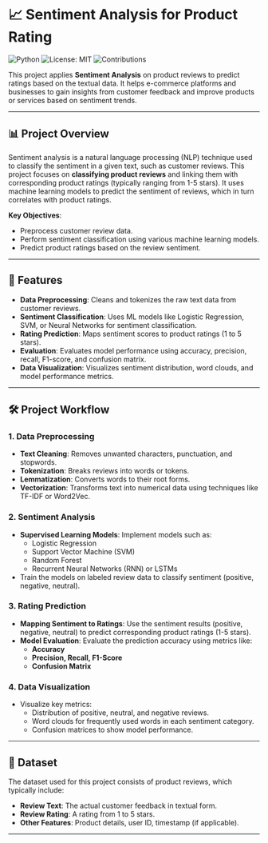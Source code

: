 # 📈 Sentiment Analysis for Product Rating

![Python](https://img.shields.io/badge/Python-3.7%2B-blue)
![License: MIT](https://img.shields.io/badge/License-MIT-green.svg)
![Contributions](https://img.shields.io/badge/Contributions-Welcome-brightgreen)

This project applies **Sentiment Analysis** on product reviews to predict ratings based on the textual data. It helps e-commerce platforms and businesses to gain insights from customer feedback and improve products or services based on sentiment trends.

---

## 📊 Project Overview

Sentiment analysis is a natural language processing (NLP) technique used to classify the sentiment in a given text, such as customer reviews. This project focuses on **classifying product reviews** and linking them with corresponding product ratings (typically ranging from 1-5 stars). It uses machine learning models to predict the sentiment of reviews, which in turn correlates with product ratings.

**Key Objectives**:
- Preprocess customer review data.
- Perform sentiment classification using various machine learning models.
- Predict product ratings based on the review sentiment.

---

## 🚀 Features
- **Data Preprocessing**: Cleans and tokenizes the raw text data from customer reviews.
- **Sentiment Classification**: Uses ML models like Logistic Regression, SVM, or Neural Networks for sentiment classification.
- **Rating Prediction**: Maps sentiment scores to product ratings (1 to 5 stars).
- **Evaluation**: Evaluates model performance using accuracy, precision, recall, F1-score, and confusion matrix.
- **Data Visualization**: Visualizes sentiment distribution, word clouds, and model performance metrics.

---

## 🛠️ Project Workflow

### 1. **Data Preprocessing**
- **Text Cleaning**: Removes unwanted characters, punctuation, and stopwords.
- **Tokenization**: Breaks reviews into words or tokens.
- **Lemmatization**: Converts words to their root forms.
- **Vectorization**: Transforms text into numerical data using techniques like TF-IDF or Word2Vec.

### 2. **Sentiment Analysis**
- **Supervised Learning Models**: Implement models such as:
  - Logistic Regression
  - Support Vector Machine (SVM)
  - Random Forest
  - Recurrent Neural Networks (RNN) or LSTMs
- Train the models on labeled review data to classify sentiment (positive, negative, neutral).

### 3. **Rating Prediction**
- **Mapping Sentiment to Ratings**: Use the sentiment results (positive, negative, neutral) to predict corresponding product ratings (1-5 stars).
- **Model Evaluation**: Evaluate the prediction accuracy using metrics like:
  - **Accuracy**
  - **Precision, Recall, F1-Score**
  - **Confusion Matrix**

### 4. **Data Visualization**
- Visualize key metrics:
  - Distribution of positive, neutral, and negative reviews.
  - Word clouds for frequently used words in each sentiment category.
  - Confusion matrices to show model performance.

---

## 📝 Dataset

The dataset used for this project consists of product reviews, which typically include:
- **Review Text**: The actual customer feedback in textual form.
- **Review Rating**: A rating from 1 to 5 stars.
- **Other Features**: Product details, user ID, timestamp (if applicable).



---

